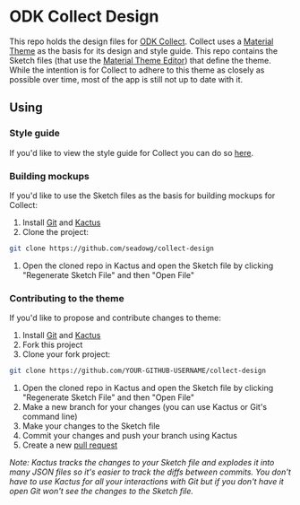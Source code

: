 # ODK Collect Design

This repo holds the design files for [ODK Collect](https://github.com/opendatakit/collect). Collect uses a [Material Theme](https://material.io/design/material-theming/) as the basis for its design and style guide. This repo contains the Sketch files (that use the [Material Theme Editor](https://material.io/tools/theme-editor/)) that define the theme. While the intention is for Collect to adhere to this theme as closely as possible over time, most of the app is still not up to date with it.

## Using

### Style guide

If you'd like to view the style guide for Collect you can do so [here](https://github.com/seadowg/collet-design/releases/latest/download/collect-styleguide.pdf).

### Building mockups

If you'd like to use the Sketch files as the basis for building mockups for Collect:

1. Install [Git](https://git-scm.com/downloads) and [Kactus](https://kactus.io/)
1. Clone the project:
```bash
git clone https://github.com/seadowg/collect-design
```
1. Open the cloned repo in Kactus and open the Sketch file by clicking "Regenerate Sketch File" and then "Open File"

### Contributing to the theme

If you'd like to propose and contribute changes to theme:

1. Install [Git](https://git-scm.com/downloads) and [Kactus](https://kactus.io/)
1. Fork this project
1. Clone your fork project:
```bash
git clone https://github.com/YOUR-GITHUB-USERNAME/collect-design
```
1. Open the cloned repo in Kactus and open the Sketch file by clicking "Regenerate Sketch File" and then "Open File"
1. Make a new branch for your changes (you can use Kactus or Git's command line)
1. Make your changes to the Sketch file
1. Commit your changes and push your branch using Kactus
1. Create a new [pull request](https://help.github.com/en/articles/creating-a-pull-request)

*Note: Kactus tracks the changes to your Sketch file and explodes it into many JSON files so it's easier to track the diffs between commits. You don't have to use Kactus for all your interactions with Git but if you don't have it open Git won't see the changes to the Sketch file.*
